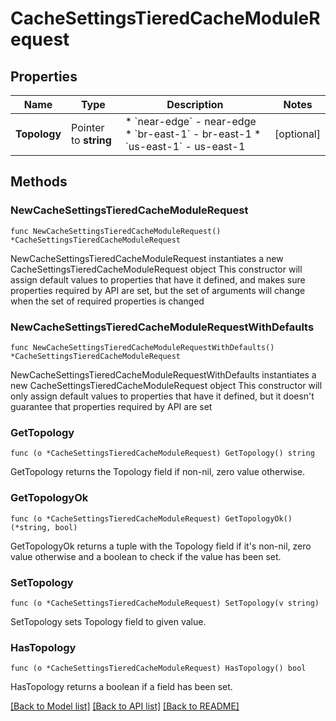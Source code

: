 # CacheSettingsTieredCacheModuleRequest

## Properties

Name | Type | Description | Notes
------------ | ------------- | ------------- | -------------
**Topology** | Pointer to **string** | * &#x60;near-edge&#x60; - near-edge * &#x60;br-east-1&#x60; - br-east-1 * &#x60;us-east-1&#x60; - us-east-1 | [optional] 

## Methods

### NewCacheSettingsTieredCacheModuleRequest

`func NewCacheSettingsTieredCacheModuleRequest() *CacheSettingsTieredCacheModuleRequest`

NewCacheSettingsTieredCacheModuleRequest instantiates a new CacheSettingsTieredCacheModuleRequest object
This constructor will assign default values to properties that have it defined,
and makes sure properties required by API are set, but the set of arguments
will change when the set of required properties is changed

### NewCacheSettingsTieredCacheModuleRequestWithDefaults

`func NewCacheSettingsTieredCacheModuleRequestWithDefaults() *CacheSettingsTieredCacheModuleRequest`

NewCacheSettingsTieredCacheModuleRequestWithDefaults instantiates a new CacheSettingsTieredCacheModuleRequest object
This constructor will only assign default values to properties that have it defined,
but it doesn't guarantee that properties required by API are set

### GetTopology

`func (o *CacheSettingsTieredCacheModuleRequest) GetTopology() string`

GetTopology returns the Topology field if non-nil, zero value otherwise.

### GetTopologyOk

`func (o *CacheSettingsTieredCacheModuleRequest) GetTopologyOk() (*string, bool)`

GetTopologyOk returns a tuple with the Topology field if it's non-nil, zero value otherwise
and a boolean to check if the value has been set.

### SetTopology

`func (o *CacheSettingsTieredCacheModuleRequest) SetTopology(v string)`

SetTopology sets Topology field to given value.

### HasTopology

`func (o *CacheSettingsTieredCacheModuleRequest) HasTopology() bool`

HasTopology returns a boolean if a field has been set.


[[Back to Model list]](../README.md#documentation-for-models) [[Back to API list]](../README.md#documentation-for-api-endpoints) [[Back to README]](../README.md)


